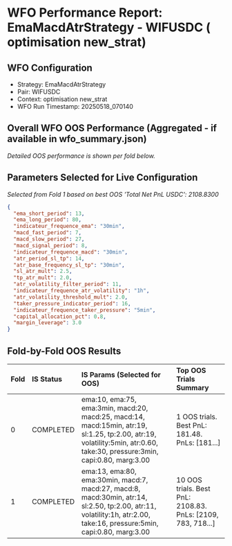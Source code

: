 # WFO Performance Report: EmaMacdAtrStrategy - WIFUSDC ( optimisation new_strat)

## WFO Configuration
- Strategy: EmaMacdAtrStrategy
- Pair: WIFUSDC
- Context:  optimisation new_strat
- WFO Run Timestamp: 20250518_070140

## Overall WFO OOS Performance (Aggregated - if available in wfo_summary.json)
*Detailed OOS performance is shown per fold below.*

## Parameters Selected for Live Configuration
*Selected from Fold 1 based on best OOS 'Total Net PnL USDC': 2108.8300*
```json
{
  "ema_short_period": 13,
  "ema_long_period": 80,
  "indicateur_frequence_ema": "30min",
  "macd_fast_period": 7,
  "macd_slow_period": 27,
  "macd_signal_period": 8,
  "indicateur_frequence_macd": "30min",
  "atr_period_sl_tp": 14,
  "atr_base_frequency_sl_tp": "30min",
  "sl_atr_mult": 2.5,
  "tp_atr_mult": 2.0,
  "atr_volatility_filter_period": 11,
  "indicateur_frequence_atr_volatility": "1h",
  "atr_volatility_threshold_mult": 2.0,
  "taker_pressure_indicator_period": 16,
  "indicateur_frequence_taker_pressure": "5min",
  "capital_allocation_pct": 0.8,
  "margin_leverage": 3.0
}
```

## Fold-by-Fold OOS Results

| Fold | IS Status | IS Params (Selected for OOS) | Top OOS Trials Summary |
| :--- | :-------- | :--------------------------- | :----------------------- |
| 0    | COMPLETED | ema:10, ema:75, ema:3min, macd:20, macd:25, macd:14, macd:15min, atr:19, sl:1.25, tp:2.00, atr:19, volatility:5min, atr:0.60, take:30, pressure:3min, capi:0.80, marg:3.00 | 1 OOS trials. Best PnL: 181.48. PnLs: [181...] |
| 1    | COMPLETED | ema:13, ema:80, ema:30min, macd:7, macd:27, macd:8, macd:30min, atr:14, sl:2.50, tp:2.00, atr:11, volatility:1h, atr:2.00, take:16, pressure:5min, capi:0.80, marg:3.00 | 10 OOS trials. Best PnL: 2108.83. PnLs: [2109, 783, 718...] |

